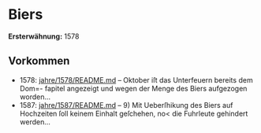 # Biers

**Ersterwähnung:** 1578

## Vorkommen
- 1578: [jahre/1578/README.md](../jahre/1578/README.md) – Oktober iſt das Unterfeuern bereits dem Dom=-
fapitel angezeigt und wegen der Menge des Biers aufgezogen
worden...
- 1587: [jahre/1587/README.md](../jahre/1587/README.md) – 9) Mit Ueberſhikung des Biers auf Hochzeiten ſoll
keinem Einhalt geſchehen, no< die Fuhrleute gehindert
werden...
